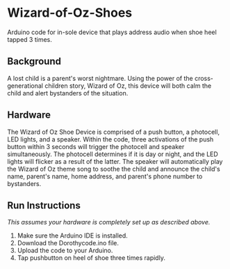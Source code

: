 # Wizard-of-Oz-Shoes
Arduino code for in-sole device that plays address audio when shoe heel tapped 3 times.

## Background

A lost child is a parent's worst nightmare. Using the power of the cross-generational children story, Wizard of Oz, this device will both calm the child and alert bystanders of the situation.

## Hardware

The Wizard of Oz Shoe Device is comprised of a push button, a photocell, LED lights, and a speaker. Within the code, three activations of the push button within 3 seconds will trigger the photocell and speaker simultaneously. The photocell determines if it is day or night, and the LED lights will flicker as a result of the latter. The speaker will automatically play the Wizard of Oz theme song to soothe the child and announce the child's name, parent's name, home address, and parent's phone number to bystanders.

## Run Instructions

*This assumes your hardware is completely set up as described above.*
1. Make sure the Arduino IDE is installed.
2. Download the Dorothycode.ino file.
3. Upload the code to your Arduino.
4. Tap pushbutton on heel of shoe three times rapidly.

